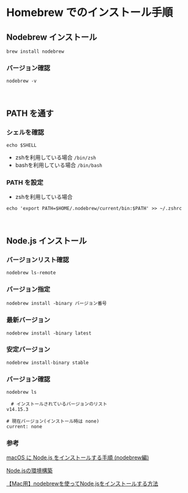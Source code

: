 # Homebrew でのインストール手順
## Nodebrew インストール
``` 
brew install nodebrew
```
### バージョン確認
``` 
nodebrew -v
```

<br>

## PATH を通す
### シェルを確認
```
echo $SHELL
```
- zshを利用している場合
`/bin/zsh`
- bashを利用している場合
`/bin/bash`

### PATH を設定
- zshを利用している場合
```
echo 'export PATH=$HOME/.nodebrew/current/bin:$PATH' >> ~/.zshrc
```

<br>

## Node.js インストール
### バージョンリスト確認
```
nodebrew ls-remote
```
### バージョン指定
```
nodebrew install -binary バージョン番号
```
### 最新バージョン
```
nodebrew install -binary latest
```
### 安定バージョン
```
nodebrew install-binary stable
```
### バージョン確認
```
nodebrew ls

　# インストールされているバージョンのリスト
v14.15.3

# 現在バージョン(インストール時は none)
current: none
```
### 参考
[macOS に Node.js をインストールする手順 (nodebrew編)](https://ensei1375.com/nodejs-install/)
  
[Node.jsの環境構築](https://zenn.dev/mk13182008/articles/42ce264f3f2b38)
  
[【Mac用】nodebrewを使ってNode.jsをインストールする方法](https://ensei1375.com/nodejs-install/#google_vignette)
